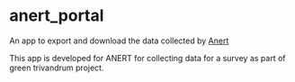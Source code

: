 # anert_portal

An app to export and download the data collected by [Anert](https://github.com/gouthamjp/anert)

This app is developed for ANERT for collecting data for a survey as part of green trivandrum project.

